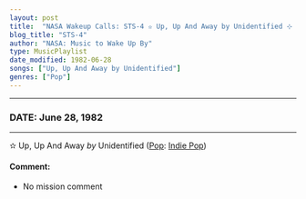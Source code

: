 ```yaml
---
layout: post
title:  "NASA Wakeup Calls: STS-4 ✫ Up, Up And Away by Unidentified ⊹ June 28, 1982"
blog_title: "STS-4"
author: "NASA: Music to Wake Up By"
type: MusicPlaylist
date_modified: 1982-06-28
songs: ["Up, Up And Away by Unidentified"]
genres: ["Pop"]
---
```


----
### DATE: June 28, 1982
----
✫ Up, Up And Away *by* Unidentified ([Pop](https://www.discogs.com/genre/Pop): [Indie Pop](https://www.discogs.com/style/Indie%20Pop)) <a target="blank_" href="https://www.discogs.com/Balloon-Derby-Up-Up-And-Away/release/4618161">
    <i class="fas fa-compact-disc"
       title="Discogs entry for this song"
       alt="Discogs entry for this song"
       style="font-size: 1.1em;"></i></a>
    

#### Comment:
* No mission comment



<br/>
<center>
	<a target="_blank"
	   href="https://twitter.com/intent/tweet?hashtags=Space,NASA,Playlist,NASAWakeupCalls,SpaceProgram&text=🚀 {{ page.author}}, '{{ page.songs.first }}' {{ page.title }}, {{ page.date | date: '%B %d, %Y' }}, {{ site.url }}{{ page.url }}&via=nasawakeupcalls"><i class="fab fa-twitter" title="Tweet this page" alt="Tweet this page" style="font-size: 1.3em;"></i></a>
	&nbsp; 	<i class="fas fa-user-astronaut" style="font-size: 1.5em;"></i> &nbsp;
    <a id="custom_amazon_link"
       type="amzn" search="#"
       category="popular music">
    <i class="fab fa-amazon" style="font-size: 1.3em;"></i></a>
</center>

<!-- Randomly resolve an individual entry from a song array -->
<script src="/assets/javascript/seedrandom.min.js"></script>
<script>
  var wake_me_up = ["Up, Up And Away by Unidentified"];
  var prng = new Math.seedrandom();
  function randomSong() {
    song = wake_me_up[Math.floor(Math.random() * wake_me_up.length)];
    var amazon_link = document.getElementById("custom_amazon_link");
    amazon_link.setAttribute("search", song);
  }
  window.onload = randomSong();
</script>

